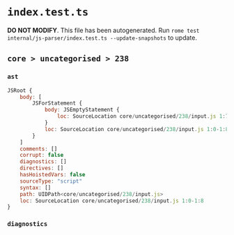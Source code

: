 # `index.test.ts`

**DO NOT MODIFY**. This file has been autogenerated. Run `rome test internal/js-parser/index.test.ts --update-snapshots` to update.

## `core > uncategorised > 238`

### `ast`

```javascript
JSRoot {
	body: [
		JSForStatement {
			body: JSEmptyStatement {
				loc: SourceLocation core/uncategorised/238/input.js 1:7-1:8
			}
			loc: SourceLocation core/uncategorised/238/input.js 1:0-1:8
		}
	]
	comments: []
	corrupt: false
	diagnostics: []
	directives: []
	hasHoistedVars: false
	sourceType: "script"
	syntax: []
	path: UIDPath<core/uncategorised/238/input.js>
	loc: SourceLocation core/uncategorised/238/input.js 1:0-1:8
}
```

### `diagnostics`

```

```
